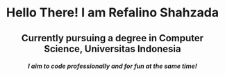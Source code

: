 <h1 align="center">Hello There! I am Refalino Shahzada</h1>
<h2 align="center">Currently pursuing a degree in Computer Science, Universitas Indonesia</h2>
<h5 align="center">I aim to code professionally and for fun at the same time!</h5>
